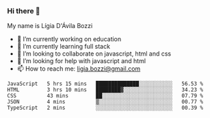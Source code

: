 ### Hi there 👋

My name is Lígia D'Ávila Bozzi

- 🔭 I’m currently working on education
- 🌱 I’m currently learning full stack
- 👯 I’m looking to collaborate on javascript, html and css
- 🤔 I’m looking for help with javascript and html
- 📫 How to reach me: ligia.bozzi@gmail.com

<!--START_SECTION:waka-->
```text
JavaScript   5 hrs 15 mins   ██████████████░░░░░░░░░░░   56.53 % 
HTML         3 hrs 10 mins   ████████▓░░░░░░░░░░░░░░░░   34.23 % 
CSS          43 mins         ██░░░░░░░░░░░░░░░░░░░░░░░   07.79 % 
JSON         4 mins          ▒░░░░░░░░░░░░░░░░░░░░░░░░   00.77 % 
TypeScript   2 mins          ░░░░░░░░░░░░░░░░░░░░░░░░░   00.39 % 
```
<!--END_SECTION:waka-->

<!--
**ligiadavilabozzi/ligiadavilabozzi** is a ✨ _special_ ✨ repository because its `README.md` (this file) appears on your GitHub profile.
-->


